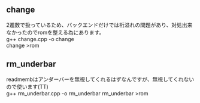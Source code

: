 ## change 

2進数で扱っているため、バックエンドだけでは桁溢れの問題があり、対処出来なかったのでromを整える為にあります。  
g++ change.cpp -o change  
change >rom

## rm_underbar

readmembはアンダーバーを無視してくれるはずなんですが、無視してくれないので使います(TT)  
g++ rm_underbar.cpp -o rm_underbar
rm_underbar >rom
